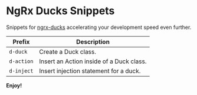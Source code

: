 # NgRx Ducks Snippets

Snippets for [ngrx-ducks](https://www.npmjs.com/package/@co-it/ngrx-ducks) accelerating your development speed even further.

| Prefix     | Description                              |
| ---------- | ---------------------------------------- |
| `d-duck`   | Create a Duck class.                     |
| `d-action` | Insert an Action inside of a Duck class. |
| `d-inject` | Insert injection statement for a duck.   |

**Enjoy!**
